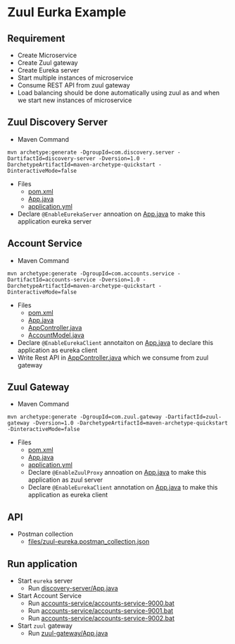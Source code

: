 # Zuul Eurka Example

## Requirement
* Create Microservice
* Create Zuul gateway
* Create Eureka server
* Start multiple instances of microservice
* Consume REST API from zuul gateway
* Load balancing should be done automatically using zuul as and when we start new instances of microservice

## Zuul Discovery Server
* Maven Command
```
mvn archetype:generate -DgroupId=com.discovery.server -DartifactId=discovery-server -Dversion=1.0 -DarchetypeArtifactId=maven-archetype-quickstart -DinteractiveMode=false
```
* Files
	* [pom.xml](pom.xml)
	* [App.java](src/main/java/com/discovery/server/App.java)
	* [application.yml](src/main/resources/application.yml)
* Declare `@EnableEurekaServer` annoation on [App.java](src/main/java/com/discovery/server/App.java) to make this application eureka server

## Account Service
* Maven Command
```
mvn archetype:generate -DgroupId=com.accounts.service -DartifactId=accounts-service -Dversion=1.0 -DarchetypeArtifactId=maven-archetype-quickstart -DinteractiveMode=false
```
* Files
	* [pom.xml](pom.xml)
	* [App.java](src/main/java/com/app/App.java)
	* [AppController.java](src/main/java/com/app/controller/AppController.java)
	* [AccountModel.java](src/main/java/com/app/model/AccountModel.java)
* Declare `@EnableEurekaClient` annotaiton on [App.java](src/main/java/com/app/App.java) to declare this application as eureka client
* Write Rest API in [AppController.java](src/main/java/com/app/controller/AppController.java) which we consume from zuul gateway

## Zuul Gateway
* Maven Command
```
mvn archetype:generate -DgroupId=com.zuul.gateway -DartifactId=zuul-gateway -Dversion=1.0 -DarchetypeArtifactId=maven-archetype-quickstart -DinteractiveMode=false
```
* Files
	* [pom.xml](pom.xml)
	* [App.java](src/main/java/com/app/App.java)
	* [application.yml](src/main/resources/application.yml)
	* Declare `@EnableZuulProxy` annoation on [App.java](src/main/java/com/app/App.java) to make this application as zuul server
	* Declare `@EnableEurekaClient` annotation on [App.java](src/main/java/com/app/App.java) to make this application as eureka client

## API
* Postman collection
	* [files/zuul-eureka.postman_collection.json](files/zuul-eureka.postman_collection.json)

## Run application
* Start `eureka` server 
	* Run [discovery-server/App.java](discovery-server/src/main/java/com/discovery/server/App.java)
* Start Account Service
	* Run [accounts-service/accounts-service-9000.bat](accounts-service/accounts-service-9000.bat)
	* Run [accounts-service/accounts-service-9001.bat](accounts-service/accounts-service-9001.bat)
	* Run [accounts-service/accounts-service-9002.bat](accounts-service/accounts-service-9002.bat)
* Start `zuul` gateway
	* Run [zuul-gateway/App.java](zuul-gateway/src/main/java/com/app/App.java)